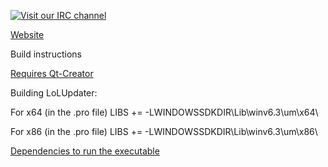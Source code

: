 [![Visit our IRC channel](https://kiwiirc.com/buttons/irc.quakenet.org/LoLUpdater.png)](https://kiwiirc.com/client/irc.quakenet.org/#LoLUpdater)

[Website](http://LoLUpdater.com)

Build instructions

[Requires Qt-Creator](http://qt-project.org/downloads)

Building LoLUpdater:

For x64 (in the .pro file)
LIBS += -LWINDOWSSDKDIR\\Lib\\winv6.3\\um\\x64\

For x86 (in the .pro file)
LIBS += -LWINDOWSSDKDIR\\Lib\\winv6.3\\um\\x86\

[Dependencies to run the executable](http://lol.jdhpro.com/LoLUpdaterDependencies.zip)
